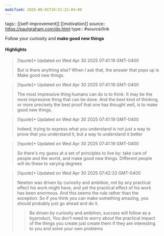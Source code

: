 ```yaml
---
modified: 2025-08-01T19:51:22-04:00
---
```

tags:: [[self-improvement]] [[motivation]]
source:: https://paulgraham.com/do.html
type:: #source/link

Follow your curiosity and **make good new things**
#### Highlights

> [!quote]+ Updated on Wed Apr 30 2025 07:41:19 GMT-0400
>
> But is there anything else? When I ask that, the answer that pops up is Make good new things.

> [!quote]+ Updated on Wed Apr 30 2025 07:41:19 GMT-0400
>
> The most impressive thing humans can do is to think. It may be the most impressive thing that can be done. And the best kind of thinking, or more precisely the best proof that one has thought well, is to make good new things.

> [!quote]+ Updated on Wed Apr 30 2025 07:41:19 GMT-0400
>
> Indeed, trying to express what you understand is not just a way to prove that you understand it, but a way to understand it better

> [!quote]+ Updated on Wed Apr 30 2025 07:41:19 GMT-0400
>
> So there&#39;s my guess at a set of principles to live by: take care of people and the world, and make good new things. Different people will do these to varying degrees

> [!quote]+ Updated on Wed Apr 30 2025 07:42:33 GMT-0400
>
> Newton was driven by curiosity and ambition, not by any practical effect his work might have, and yet the practical effect of his work has been enormous. And this seems the rule rather than the exception. So if you think you can make something amazing, you should probably just go ahead and do it.
> > Be driven by curiosity and ambition, success will follow as a byproduct, 
You don’t need to worry about the practical impact of the things you create just create them if they are interesting to you and solve your own problems
